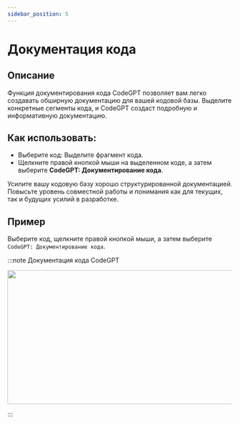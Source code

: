 ```yaml
---
sidebar_position: 5
---
```


# Документация кода

## Описание
Функция документирования кода CodeGPT позволяет вам легко создавать обширную документацию для вашей кодовой базы. Выделите конкретные сегменты кода, и CodeGPT создаст подробную и информативную документацию.

## Как использовать:
- Выберите код: Выделите фрагмент кода.
- Щелкните правой кнопкой мыши на выделенном коде, а затем выберите **CodeGPT: Документирование кода**.

Усилите вашу кодовую базу хорошо структурированной документацией. Повысьте уровень совместной работы и понимания как для текущих, так и будущих усилий в разработке.

## Пример
Выберите код, щелкните правой кнопкой мыши, а затем выберите `CodeGPT: Документирование кода`.

:::note Документация кода CodeGPT
<p align="center">
  <img width="550" height="300" src="https://github.com/davila7/code-gpt-docs/assets/6216945/33987e8d-e921-402e-a32e-8f33a437f9de" />
</p>
:::
